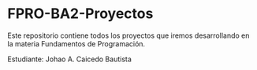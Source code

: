 # FPRO-BA2-Proyectos
Este repositorio contiene todos los proyectos que iremos desarrollando en la materia Fundamentos de Programación.

Estudiante: Johao A. Caicedo Bautista
